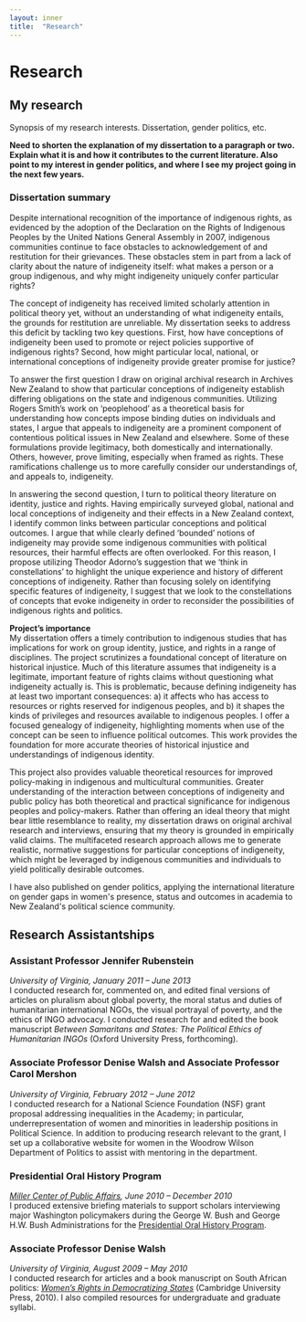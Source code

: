 ```yaml
---
layout: inner
title:  "Research"
---
```


# Research

## My research
Synopsis of my research interests. Dissertation, gender politics, etc.  

**Need to shorten the explanation of my dissertation to a paragraph or two. Explain what it is and how it contributes to the current literature. Also point to my interest in gender politics, and where I see my project going in the next few years.**

### Dissertation summary
Despite international recognition of the importance of indigenous rights, as evidenced by the adoption of the Declaration on the Rights of Indigenous Peoples by the United Nations General Assembly in 2007, indigenous communities continue to face obstacles to acknowledgement of and restitution for their grievances. These obstacles stem in part from a lack of clarity about the nature of indigeneity itself: what makes a person or a group indigenous, and why might indigeneity uniquely confer particular rights?  

The concept of indigeneity has received limited scholarly attention in political theory yet, without an understanding of what indigeneity entails, the grounds for restitution are unreliable. My dissertation seeks to address this deficit by tackling two key questions. First, how have conceptions of indigeneity been used to promote or reject policies supportive of indigenous rights? Second, how might particular local, national, or international conceptions of indigeneity provide greater promise for justice?  

To answer the first question I draw on original archival research in Archives New Zealand to show that particular conceptions of indigeneity establish differing obligations on the state and indigenous communities. Utilizing Rogers Smith’s work on ‘peoplehood’ as a theoretical basis for understanding how concepts impose binding duties on individuals and states, I argue that appeals to indigeneity are a prominent component of contentious political issues in New Zealand and elsewhere. Some of these formulations provide legitimacy, both domestically and internationally. Others, however, prove limiting, especially when framed as rights. These ramifications challenge us to more carefully consider our understandings of, and appeals to, indigeneity.  

In answering the second question, I turn to political theory literature on identity, justice and rights. Having empirically surveyed global, national and local conceptions of indigeneity and their effects in a New Zealand context, I identify common links between particular conceptions and political outcomes. I argue that while clearly defined ‘bounded’ notions of indigeneity may provide some indigenous communities with political resources, their harmful effects are often overlooked. For this reason, I propose utilizing Theodor Adorno’s suggestion that we ‘think in constellations’ to highlight the unique experience and history of different conceptions of indigeneity. Rather than focusing solely on identifying specific features of indigeneity, I suggest that we look to the constellations of concepts that evoke indigeneity in order to reconsider the possibilities of indigenous rights and politics.

**Project’s importance**  
My dissertation offers a timely contribution to indigenous studies that has implications for work on group identity, justice, and rights in a range of disciplines. The project scrutinizes a foundational concept of literature on historical injustice. Much of this literature assumes that indigeneity is a legitimate, important feature of rights claims without questioning what indigeneity actually is. This is problematic, because defining indigeneity has at least two important consequences: a) it affects who has access to resources or rights reserved for indigenous peoples, and b) it shapes the kinds of privileges and resources available to indigenous peoples. I offer a focused genealogy of indigeneity, highlighting moments when use of the concept can be seen to influence political outcomes. This work provides the foundation for more accurate theories of historical injustice and understandings of indigenous identity.  

This project also provides valuable theoretical resources for improved policy-making in indigenous and multicultural communities. Greater understanding of the interaction between conceptions of indigeneity and public policy has both theoretical and practical significance for indigenous peoples and policy-makers. Rather than offering an ideal theory that might bear little resemblance to reality, my dissertation draws on original archival research and interviews, ensuring that my theory is grounded in empirically valid claims. The multifaceted research approach allows me to generate realistic, normative suggestions for particular conceptions of indigeneity, which might be leveraged by indigenous communities and individuals to yield politically desirable outcomes.

I have also published on gender politics, applying the international literature on gender gaps in women's presence, status and outcomes in academia to New Zealand's political science community.  

## Research Assistantships
### Assistant Professor Jennifer Rubenstein  
*University of Virginia, January 2011 – June 2013*  
I conducted research for, commented on, and edited final versions of articles on pluralism about global poverty, the moral status and duties of humanitarian international NGOs, the visual portrayal of poverty, and the ethics of INGO advocacy. I conducted research for and edited the book manuscript *Between Samaritans and States: The Political Ethics of Humanitarian INGOs* (Oxford University Press, forthcoming).  

### Associate Professor Denise Walsh and Associate Professor Carol Mershon  
*University of Virginia, February 2012 – June 2012*  
I conducted research for a National Science Foundation (NSF) grant proposal addressing inequalities in the Academy; in particular, underrepresentation of women and minorities in leadership positions in Political Science. In addition to producing research relevant to the grant, I set up a collaborative website for women in the Woodrow Wilson Department of Politics to assist with mentoring in the department.  

### Presidential Oral History Program  
*[Miller Center of Public Affairs](http://millercenter.org/), June 2010 – December 2010*  
I produced extensive briefing materials to support scholars interviewing major Washington policymakers during the George W. Bush and George H.W. Bush Administrations for the [Presidential Oral History Program](http://millercenter.org/oralhistory).

### Associate Professor Denise Walsh  
*University of Virginia, August 2009 – May 2010*  
I conducted research for articles and a book manuscript on South African politics: *[Women’s Rights in Democratizing States](http://www.cambridge.org/us/knowledge/isbn/item6417886/?site_locale=en_US)* (Cambridge University Press, 2010). I also compiled resources for undergraduate and graduate syllabi.